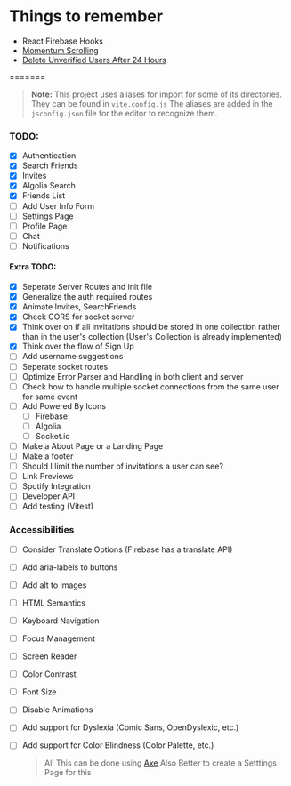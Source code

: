 # Things to remember

-   React Firebase Hooks
-   [Momentum Scrolling](https://medium.com/@d_vsh/craft-a-smooth-momentum-scrolling-experience-with-react-and-framer-motion-72533d3cfc92)
-   [Delete Unverified Users After 24 Hours](https://stackoverflow.com/questions/67148672/how-to-delete-unverified-e-mail-addresses-in-firebase-authentication-flutter)

=======
> **Note:** This project uses aliases for import for some of its directories. They can be found in `vite.config.js`
> The aliases are added in the `jsconfig.json` file for the editor to recognize them.

### TODO:

-   [x] Authentication
-   [x] Search Friends
-   [x] Invites
-   [x] Algolia Search
-   [x] Friends List
-   [ ] Add User Info Form
-   [ ] Settings Page
-   [ ] Profile Page
-   [ ] Chat
-   [ ] Notifications

#### Extra TODO:

-   [x] Seperate Server Routes and init file
-   [x] Generalize the auth required routes
-   [x] Animate Invites, SearchFriends
-   [x] Check CORS for socket server
-   [x] Think over on if all invitations should be stored in one collection rather than in the user's collection (User's Collection is already implemented)
-   [x] Think over the flow of Sign Up
-   [ ] Add username suggestions
-   [ ] Seperate socket routes
-   [ ] Optimize Error Parser and Handling in both client and server
-   [ ] Check how to handle multiple socket connections from the same user for same event
-   [ ] Add Powered By Icons
    -   [ ] Firebase
    -   [ ] Algolia
    -   [ ] Socket.io
-   [ ] Make a About Page or a Landing Page
-   [ ] Make a footer
-   [ ] Should I limit the number of invitations a user can see?
-   [ ] Link Previews
-   [ ] Spotify Integration
-   [ ] Developer API
-   [ ] Add testing (Vitest) 

### Accessibilities

-   [ ] Consider Translate Options (Firebase has a translate API)
-   [ ] Add aria-labels to buttons
-   [ ] Add alt to images
-   [ ] HTML Semantics
-   [ ] Keyboard Navigation
-   [ ] Focus Management
-   [ ] Screen Reader
-   [ ] Color Contrast
-   [ ] Font Size
-   [ ] Disable Animations
-   [ ] Add support for Dyslexia (Comic Sans, OpenDyslexic, etc.)
-   [ ] Add support for Color Blindness (Color Palette, etc.)

    > All This can be done using [Axe](https://www.deque.com/axe/)
    > Also Better to create a Setttings Page for this

